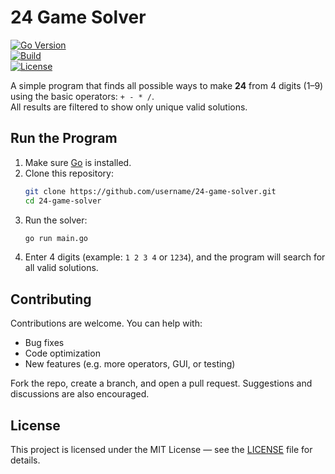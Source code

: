 # 24 Game Solver  
[![Go Version](https://img.shields.io/badge/Go-1.23+-blue.svg)](https://go.dev/)  
[![Build](https://img.shields.io/badge/build-passing-brightgreen.svg)]()  
[![License](https://img.shields.io/badge/license-MIT-green.svg)](LICENSE)  

A simple program that finds all possible ways to make **24** from 4 digits (1–9) using the basic operators: `+ - * /`.  
All results are filtered to show only unique valid solutions.

## Run the Program

1. Make sure [Go](https://go.dev/dl/) is installed.  
2. Clone this repository:
   ```bash
   git clone https://github.com/username/24-game-solver.git  
   cd 24-game-solver  
   ```
3. Run the solver:
   ```bash
   go run main.go  
   ```
4. Enter 4 digits (example: `1 2 3 4` or `1234`), and the program will search for all valid solutions.

## Contributing

Contributions are welcome. You can help with:  
- Bug fixes  
- Code optimization  
- New features (e.g. more operators, GUI, or testing)  

Fork the repo, create a branch, and open a pull request. Suggestions and discussions are also encouraged.  

## License
This project is licensed under the MIT License — see the [LICENSE](LICENSE) file for details.
